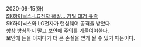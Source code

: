 2020-09-15(화)  
[SK하이닉스-LG전자 해킹… 기밀 대거 유출](https://www.donga.com/news/article/all/20200910/102867665/1)  
SK하이닉스와 LG전자가 랜섬웨어 공격을 받았다.  
항상 방심하지 말고 보안에 주의를 기울여야한다.  
보안에 돈을 아끼다가 더 큰 손실을 얻게 될 수 있기 때문이다. 
